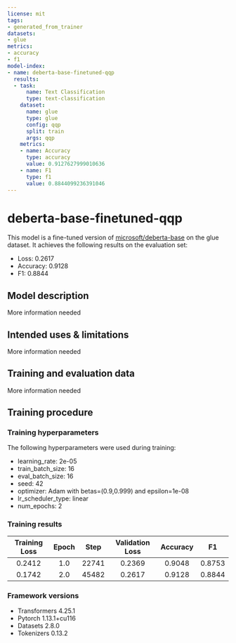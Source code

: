 ```yaml
---
license: mit
tags:
- generated_from_trainer
datasets:
- glue
metrics:
- accuracy
- f1
model-index:
- name: deberta-base-finetuned-qqp
  results:
  - task:
      name: Text Classification
      type: text-classification
    dataset:
      name: glue
      type: glue
      config: qqp
      split: train
      args: qqp
    metrics:
    - name: Accuracy
      type: accuracy
      value: 0.9127627999010636
    - name: F1
      type: f1
      value: 0.8844099236391046
---
```


<!-- This model card has been generated automatically according to the information the Trainer had access to. You
should probably proofread and complete it, then remove this comment. -->

# deberta-base-finetuned-qqp

This model is a fine-tuned version of [microsoft/deberta-base](https://huggingface.co/microsoft/deberta-base) on the glue dataset.
It achieves the following results on the evaluation set:
- Loss: 0.2617
- Accuracy: 0.9128
- F1: 0.8844

## Model description

More information needed

## Intended uses & limitations

More information needed

## Training and evaluation data

More information needed

## Training procedure

### Training hyperparameters

The following hyperparameters were used during training:
- learning_rate: 2e-05
- train_batch_size: 16
- eval_batch_size: 16
- seed: 42
- optimizer: Adam with betas=(0.9,0.999) and epsilon=1e-08
- lr_scheduler_type: linear
- num_epochs: 2

### Training results

| Training Loss | Epoch | Step  | Validation Loss | Accuracy | F1     |
|:-------------:|:-----:|:-----:|:---------------:|:--------:|:------:|
| 0.2412        | 1.0   | 22741 | 0.2369          | 0.9048   | 0.8753 |
| 0.1742        | 2.0   | 45482 | 0.2617          | 0.9128   | 0.8844 |


### Framework versions

- Transformers 4.25.1
- Pytorch 1.13.1+cu116
- Datasets 2.8.0
- Tokenizers 0.13.2
